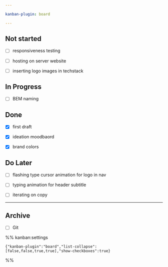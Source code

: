 ```yaml
---

kanban-plugin: board

---
```


## Not started

- [ ] responsiveness testing
- [ ] hosting on server website
- [ ] inserting logo images in techstack


## In Progress

- [ ] BEM naming


## Done

- [x] first draft
- [x] ideation moodbaord
- [x] brand colors


## Do Later

- [ ] flashing type cursor animation for logo in nav
- [ ] typing animation for header subtitle
- [ ] iterating on copy


***

## Archive

- [ ] Git

%% kanban:settings
```
{"kanban-plugin":"board","list-collapse":[false,false,true,true],"show-checkboxes":true}
```
%%